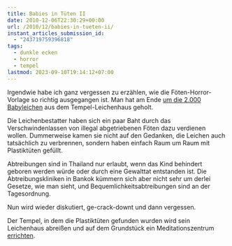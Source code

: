 ```yaml
---
title: Babies in Tüten II
date: 2010-12-06T22:30:29+00:00
url: /2010/12/babies-in-tueten-ii/
instant_articles_submission_id:
  - "243719759396818"
tags:
  - dunkle ecken
  - horror
  - tempel
lastmod: 2023-09-10T19:14:12+07:00
---
```

Irgendwie habe ich ganz vergessen zu erzählen, wie die Föten-Horror-Vorlage so richtig ausgegangen ist. Man hat am Ende [um die 2.000 Babyleichen][1] aus dem Tempel-Leichenhaus geholt.

Die Leichenbestatter haben sich ein paar Baht durch das Verschwindenlassen von illegal abgetriebenen Föten dazu verdienen wollen. Dummerweise kamen sie nicht auf den Gedanken, die Leichen auch tatsächlich zu verbrennen, sondern haben einfach Raum um Raum mit Plastiktüten gefüllt.

Abtreibungen sind in Thailand nur erlaubt, wenn das Kind behindert geboren werden würde oder durch eine Gewalttat entstanden ist. Die Abtreibungskliniken in Bankok kümmern sich aber nicht sehr um derlei Gesetze, wie man sieht, und Bequemlichkeitsabtreibungen sind an der Tagesordnung.

Nun wird wieder diskutiert, ge-crack-downt und dann vergessen.

Der Tempel, in dem die Plastiktüten gefunden wurden wird sein Leichenhaus abreißen und auf dem Grundstück ein Meditationszentrum [errichten][2].

 [1]: http://www.nationmultimedia.com/2010/11/20/national/Foetus-horror-widens-30142736.html
 [2]: http://www.nationmultimedia.com/home/2010/11/21/national/Temple-to-demolish-its-morgue-30142807.html
